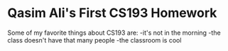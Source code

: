 # Qasim Ali's First CS193 Homework

Some of my favorite things about CS193 are:
-it's not in the morning
-the class doesn't have that many people
-the classroom is cool
